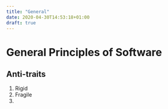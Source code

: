 ```yaml
---
title: "General"
date: 2020-04-30T14:53:18+01:00
draft: true
---
```


# General Principles of Software



## Anti-traits

1.  Rigid
2.  Fragile
3.

